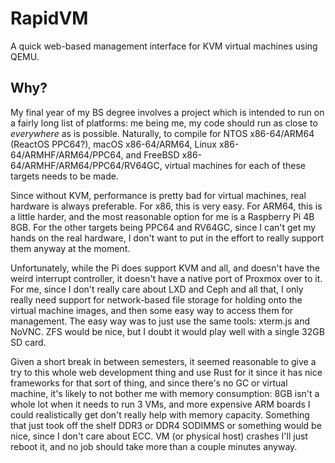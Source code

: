 # RapidVM
A quick web-based management interface for KVM virtual machines
using QEMU.

## Why?
My final year of my BS degree involves a project which is intended to
run on a fairly long list of platforms: me being me, my code should run
as close to *everywhere* as is possible. Naturally, to compile for 
NTOS x86-64/ARM64 (ReactOS PPC64?), macOS x86-64/ARM64, 
Linux x86-64/ARMHF/ARM64/PPC64, and FreeBSD x86-64/ARMHF/ARM64/PPC64/RV64GC, 
virtual machines for each of these targets needs to be made.

Since without KVM, performance is pretty bad for virtual machines, real hardware
is always preferable. For x86, this is very easy. For ARM64, this is a little
harder, and the most reasonable option for me is a Raspberry Pi 4B 8GB. For
the other targets being PPC64 and RV64GC, since I can't get my hands on the
real hardware, I don't want to put in the effort to really support them anyway
at the moment.

Unfortunately, while the Pi does support KVM and all, and doesn't have the weird
interrupt controller, it doesn't have a native port of Proxmox over to it.
For me, since I don't really care about LXD and Ceph and all that, I only really
need support for network-based file storage for holding onto the virtual machine
images, and then some easy way to access them for management. The easy way was
to just use the same tools: xterm.js and NoVNC. ZFS would be nice, but I doubt
it would play well with a single 32GB SD card.

Given a short break in between semesters, it seemed reasonable to give a try
to this whole web development thing and use Rust for it since it has nice
frameworks for that sort of thing, and since there's no GC or virtual machine,
it's likely to not bother me with memory consumption: 8GB isn't a whole lot when
it needs to run 3 VMs, and more expensive ARM boards I could realistically get
don't really help with memory capacity. Something that just took off the shelf
DDR3 or DDR4 SODIMMS or something would be nice, since I don't care about ECC.
VM (or physical host) crashes I'll just reboot it, and no job should take more
than a couple minutes anyway.
